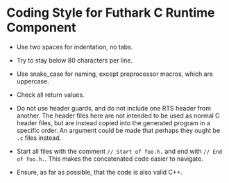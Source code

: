 Coding Style for Futhark C Runtime Component
==

* Use two spaces for indentation, no tabs.

* Try to stay below 80 characters per line.

* Use snake_case for naming, except preprocessor macros, which are
  uppercase.

* Check all return values.

* Do not use header guards, and do not include one RTS header from
  another.  The header files here are not intended to be used as
  normal C header files, but are instead copied into the generated
  program in a specific order.  An argument could be made that perhaps
  they ought be `.c` files instead.

* Start all files with the comment `// Start of foo.h.` and end with
  `// End of foo.h.`.  This makes the concatenated code easier to
  navigate.

* Ensure, as far as possible, that the code is also valid C++.
